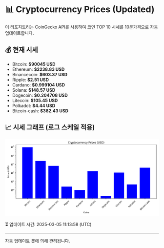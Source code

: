 
# 📊 Cryptocurrency Prices (Updated)

이 리포지토리는 CoinGecko API를 사용하여 코인 TOP 10 시세를 10분가격으로 자동 업데이트합니다.

## 💰 현재 시세
- Bitcoin: **$90045 USD**
- Ethereum: **$2238.83 USD**
- Binancecoin: **$603.37 USD**
- Ripple: **$2.51 USD**
- Cardano: **$0.999104 USD**
- Solana: **$148.57 USD**
- Dogecoin: **$0.204708 USD**
- Litecoin: **$105.45 USD**
- Polkadot: **$4.44 USD**
- Bitcoin-cash: **$382.43 USD**

## 📈 시세 그래프 (로그 스케일 적용)
![Crypto Prices](crypto_prices.png)

⏳ 업데이트 시간: 2025-03-05 11:13:58 (UTC)

---
자동 업데이트 봇에 의해 관리됩니다.
